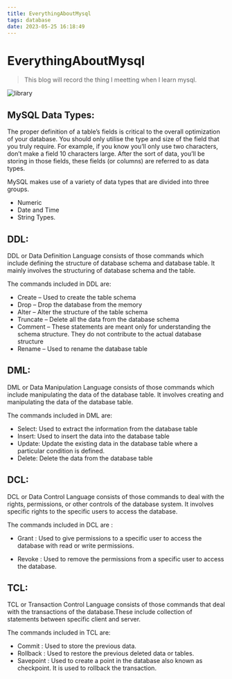 ```yaml
---
title: EverythingAboutMysql
tags: database
date: 2023-05-25 16:18:49
---
```


# EverythingAboutMysql

> This blog will record the thing I meetting when I learn mysql.

![library](database-schema.png)

## MySQL Data Types:




The proper definition of a table’s fields is critical to the overall optimization of your database. You should only utilise the type and size of the field that you truly require. For example, if you know you’ll only use two characters, don’t make a field 10 characters large. After the sort of data, you’ll be storing in those fields, these fields (or columns) are referred to as data types.

MySQL makes use of a variety of data types that are divided into three groups.

- Numeric
- Date and Time
- String Types.

<!--more-->
## DDL: 
DDL or Data Definition Language consists of those commands which include defining the structure of database schema and database table. It mainly involves the structuring of database schema and the table.

The commands included in DDL are: 

- Create – Used to create the table schema
- Drop – Drop the database from the memory
- Alter – Alter the structure of the table schema
- Truncate – Delete all the data from the database schema
- Comment – These statements are meant only for understanding the schema structure. They do not contribute to the actual database structure
- Rename – Used to rename the database table

## DML:
DML or Data Manipulation Language consists of those commands which include manipulating the data of the database table. It involves creating and manipulating the data of the database table.

The commands included in DML are: 
- Select: Used to extract the information from the database table
- Insert: Used to insert the data into the database table
- Update: Update the existing data in the database table where a particular condition is defined.
- Delete: Delete the data from the database table
## DCL: 
DCL or Data Control Language consists of those commands to deal with the rights, permissions, or other controls of the database system. It involves specific rights to the specific users to access the database.

The commands included in DCL are : 

- Grant : Used to give permissions to a specific user to access the database with read or write permissions.

- Revoke : Used to remove the permissions from a specific user to access the database.

## TCL:
TCL or Transaction Control Language consists of those commands that deal with the transactions of the database.These include collection of statements between specific client and server.

The commands included in TCL are:

- Commit : Used to store the previous data.
- Rollback : Used to restore the previous deleted data or tables.
- Savepoint : Used to create a point in the database also known as checkpoint. It is used to rollback the transaction.